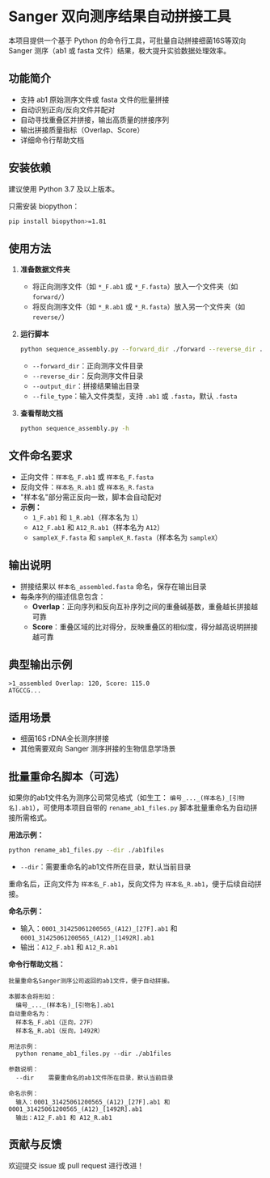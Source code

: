 # Sanger 双向测序结果自动拼接工具

本项目提供一个基于 Python 的命令行工具，可批量自动拼接细菌16S等双向 Sanger 测序（ab1 或 fasta 文件）结果，极大提升实验数据处理效率。

## 功能简介

- 支持 ab1 原始测序文件或 fasta 文件的批量拼接
- 自动识别正向/反向文件并配对
- 自动寻找重叠区并拼接，输出高质量的拼接序列
- 输出拼接质量指标（Overlap、Score）
- 详细命令行帮助文档

## 安装依赖

建议使用 Python 3.7 及以上版本。

只需安装 biopython：

```bash
pip install biopython>=1.81
```

## 使用方法

1. **准备数据文件夹**

   - 将正向测序文件（如 `*_F.ab1` 或 `*_F.fasta`）放入一个文件夹（如 `forward/`）
   - 将反向测序文件（如 `*_R.ab1` 或 `*_R.fasta`）放入另一个文件夹（如 `reverse/`）

2. **运行脚本**

   ```bash
   python sequence_assembly.py --forward_dir ./forward --reverse_dir ./reverse --output_dir ./assembled --file_type .ab1
   ```

   - `--forward_dir`：正向测序文件目录
   - `--reverse_dir`：反向测序文件目录
   - `--output_dir`：拼接结果输出目录
   - `--file_type`：输入文件类型，支持 `.ab1` 或 `.fasta`，默认 `.fasta`

3. **查看帮助文档**

   ```bash
   python sequence_assembly.py -h
   ```

## 文件命名要求

- 正向文件：`样本名_F.ab1` 或 `样本名_F.fasta`
- 反向文件：`样本名_R.ab1` 或 `样本名_R.fasta`
- "样本名"部分需正反向一致，脚本会自动配对
- **示例：**
  - `1_F.ab1` 和 `1_R.ab1`（样本名为 `1`）
  - `A12_F.ab1` 和 `A12_R.ab1`（样本名为 `A12`）
  - `sampleX_F.fasta` 和 `sampleX_R.fasta`（样本名为 `sampleX`）

## 输出说明

- 拼接结果以 `样本名_assembled.fasta` 命名，保存在输出目录
- 每条序列的描述信息包含：
  - **Overlap**：正向序列和反向互补序列之间的重叠碱基数，重叠越长拼接越可靠
  - **Score**：重叠区域的比对得分，反映重叠区的相似度，得分越高说明拼接越可靠

## 典型输出示例

```text
>1_assembled Overlap: 120, Score: 115.0
ATGCCG...
```

## 适用场景

- 细菌16S rDNA全长测序拼接
- 其他需要双向 Sanger 测序拼接的生物信息学场景

## 批量重命名脚本（可选）

如果你的ab1文件名为测序公司常见格式（如生工： `编号_..._(样本名)_[引物名].ab1`），可使用本项目自带的 `rename_ab1_files.py` 脚本批量重命名为自动拼接所需格式。

**用法示例：**

```bash
python rename_ab1_files.py --dir ./ab1files
```

- `--dir`：需要重命名的ab1文件所在目录，默认当前目录

重命名后，正向文件为 `样本名_F.ab1`，反向文件为 `样本名_R.ab1`，便于后续自动拼接。

**命名示例：**
- 输入：`0001_31425061200565_(A12)_[27F].ab1` 和 `0001_31425061200565_(A12)_[1492R].ab1`
- 输出：`A12_F.ab1` 和 `A12_R.ab1`

**命令行帮助文档：**

```text
批量重命名Sanger测序公司返回的ab1文件，便于自动拼接。

本脚本会将形如：
  编号_..._(样本名)_[引物名].ab1
自动重命名为：
  样本名_F.ab1（正向，27F）
  样本名_R.ab1（反向，1492R）

用法示例：
  python rename_ab1_files.py --dir ./ab1files

参数说明：
  --dir    需要重命名的ab1文件所在目录，默认当前目录

命名示例：
  输入：0001_31425061200565_(A12)_[27F].ab1 和 0001_31425061200565_(A12)_[1492R].ab1
  输出：A12_F.ab1 和 A12_R.ab1
``` 

## 贡献与反馈

欢迎提交 issue 或 pull request 进行改进！
